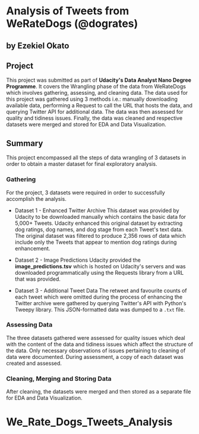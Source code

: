# Analysis of Tweets from WeRateDogs (@dogrates)
## by Ezekiel Okato


## Project
This project was submitted as part of **Udacity's Data Analyst Nano Degree Programme**. It covers the Wrangling phase of the data from WeRateDogs which involves gathering, assessing, and cleaning data. The data used for this project was gathered using 3 methods i.e.: manually downloading available data, performing a Request to call the URL that hosts the data, and querying Twitter API for additional data. The data was then assessed for quality and tidiness issues. Finally, the data was cleaned and respective datasets were merged and stored for EDA and Data Visualization.


## Summary
This project encompassed all the steps of data wrangling of 3 datasets in order to obtain a master dataset for final exploratory analysis.

### Gathering
For the project, 3 datasets were required in order to successfully accomplish the analysis.

* Dataset 1 - Enhanced Twitter Archive
This dataset was provided by Udacity to be downloaded manually which contains the basic data for 5,000+ Tweets. Udacity enhanced this original dataset by extracting dog ratings, dog names, and dog stage from each Tweet's text data. The original dataset was filtered to produce 2,356 rows of data which include only the Tweets that appear to mention dog ratings during enhancement.

* Dataset 2 - Image Predictions
Udacity provided the **image_predictions.tsv** which is hosted on Udacity's servers and was downloaded programmatically using the Requests library from a URL that was provided.

* Dataset 3 - Additional Tweet Data
The retweet and favourite counts of each tweet which were omitted during the process of enhancing the Twitter archive were gathered by querying Twitter's API with Python's Tweepy library. This JSON-formatted data was dumped to a `.txt` file.

### Assessing Data

The three datasets gathered were assessed for quality issues which deal with the content of the data and tidiness issues which affect the structure of the data. Only necessary observations of issues pertaining to cleaning of data were documented. During assessment, a copy of each dataset was created and assessed. 

### Cleaning, Merging and Storing Data
After cleaning, the datasets were merged and then stored as a separate file for EDA and Data Visualization.

# We_Rate_Dogs_Tweets_Analysis
